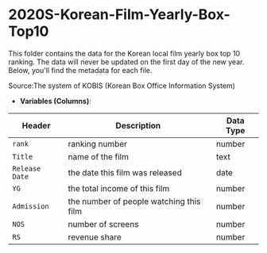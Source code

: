 # 2020S-Korean-Film-Yearly-Box-Top10
This folder contains the data for the Korean local film yearly box top 10 ranking. The data will never be updated on the first day of the new year. Below, you'll find the metadata for each file.

Source:The system of KOBIS (Korean Box Office Information System)

- **Variables (Columns)**:

| Header       | Description                              | Data Type |
| ------------ | ---------------------------------------- | --------- |
| `rank` | ranking number | number |
| `Title` | name of the film | text |
| `Release Date` | the date this film was released | date |
| `YG` |  the total income of this film | number |
| `Admission` | the number of people watching this film | number |
| `NOS` | number of screens | number |
| `RS` | revenue share | number |
